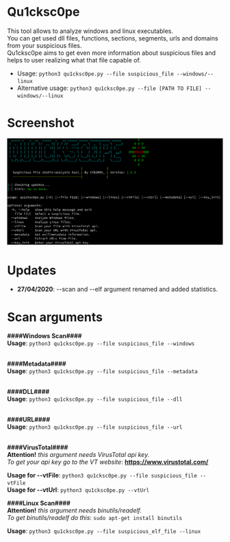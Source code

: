 # Qu1cksc0pe
This tool allows to analyze windows and linux executables.<br>
You can get used dll files, functions, sections, segments, urls and domains from your suspicious files.<br>
Qu1cksc0pe aims to get even more information about suspicious files and helps to user realizing what that file capable of.

- Usage: ```python3 qu1cksc0pe.py --file suspicious_file --windows/--linux```
- Alternative usage: ```python3 qu1cksc0pe.py --file [PATH TO FILE] --windows/--linux```

# Screenshot
![Screen](.Screenshot.png)

# Updates
- <b>27/04/2020</b>: --scan and --elf argument renamed and added statistics.

# Scan arguments
<b>####Windows Scan####</b><br>
<b>Usage</b>: ```python3 qu1cksc0pe.py --file suspicious_file --windows```<br><br>

<b>####Metadata####</b><br>
<b>Usage</b>: ```python3 qu1cksc0pe.py --file suspicious_file --metadata```<br><br>

<b>####DLL####</b><br>
<b>Usage</b>: ```python3 qu1cksc0pe.py --file suspicious_file --dll```<br><br>

<b>####URL####</b><br>
<b>Usage</b>: ```python3 qu1cksc0pe.py --file suspicious_file --url```<br><br>

<b>####VirusTotal####</b><br>
<b>Attention!</b><i> this argument needs VirusTotal api key.</i><br>
<i>To get your api key go to the VT website</i>: <b>https://www.virustotal.com/</b>

<b>Usage for --vtFile</b>: ```python3 qu1cksc0pe.py --file suspicious_file --vtFile```<br>
<b>Usage for --vtUrl</b>: ```python3 qu1cksc0pe.py --vtUrl```<br>

<b>####Linux Scan####</b><br>
<b>Attention!</b><i> this argument needs binutils/readelf.</i><br>
<i>To get binutils/readelf do this</i>: ```sudo apt-get install binutils``` </i><br>

<b>Usage</b>: ```python3 qu1cksc0pe.py --file suspicious_elf_file --linux```<br>
